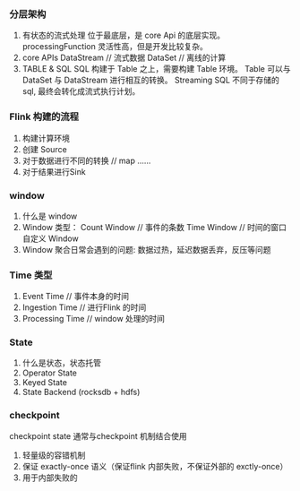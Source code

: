 ### 分层架构
1. 有状态的流式处理
	位于最底层，是 core Api 的底层实现。
	processingFunction
	灵活性高，但是开发比较复杂。
2. core APIs
	DataStream // 流式数据
	DataSet // 离线的计算
3. TABLE & SQL
	SQL 构建于 Table 之上，需要构建 Table 环境。
	Table 可以与 DataSet 与 DataStream 进行相互的转换。
	Streaming SQL 不同于存储的 sql, 最终会转化成流式执行计划。

### Flink 构建的流程
1. 构建计算环境
2. 创建 Source
3. 对于数据进行不同的转换 // map ......
4. 对于结果进行Sink

### window
1. 什么是 window
2. Window 类型：
	Count Window // 事件的条数
	Time Window // 时间的窗口
	自定义 Window
3. Window 聚合日常会遇到的问题:
	数据过热，延迟数据丢弃，反压等问题

### Time 类型
1. Event Time // 事件本身的时间
2. Ingestion Time // 进行Flink 的时间
3. Processing Time // window 处理的时间

### State
1. 什么是状态，状态托管
2. Operator State
3. Keyed State
4. State Backend (rocksdb + hdfs)

### checkpoint
checkpoint state 通常与checkpoint 机制结合使用
1. 轻量级的容错机制
2. 保证 exactly-once 语义（保证flink 内部失败，不保证外部的 exctly-once）
3. 用于内部失败的






